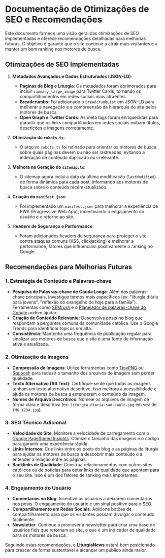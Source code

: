 # Documentação de Otimizações de SEO e Recomendações

Este documento fornece uma visão geral das otimizações de SEO implementadas e oferece recomendações detalhadas para melhorias futuras. O objetivo é garantir que o site continue a atrair mais visitantes e a manter um bom ranking nos motores de busca.

## Otimizações de SEO Implementadas

1.  **Metadados Avançados e Dados Estruturados (JSON-LD)**:
    *   **Páginas de Blog e Liturgia**: Os metadados foram aprimorados para incluir `summary_large_image` para Twitter Cards, tornando os compartilhamentos em redes sociais mais atraentes.
    *   **Breadcrumbs**: Foi adicionado o `BreadcrumbList` em JSON-LD para melhorar a navegação e a compreensão da hierarquia do site pelos motores de busca.
    *   **Open Graph e Twitter Cards**: As meta tags foram enriquecidas para garantir que os links compartilhados em redes sociais exibam títulos, descrições e imagens corretamente.

2.  **Otimização do `robots.ts`**:
    *   O arquivo `robots.ts` foi refinado para orientar os motores de busca sobre quais páginas devem ou não ser rastreadas, evitando a indexação de conteúdo duplicado ou irrelevante.

3.  **Melhora na Geração do `sitemap.ts`**:
    *   O sitemap agora inclui a data da última modificação (`lastModified`) de forma dinâmica para cada post, informando aos motores de busca sobre o conteúdo recém-atualizado.

4.  **Criação do `manifest.json`**:
    *   Foi implementado um `manifest.json` para melhorar a experiência de PWA (Progressive Web App), incentivando o engajamento do usuário e o retorno ao site.

5.  **Headers de Segurança e Performance**:
    *   Foram adicionados headers de segurança para proteger o site contra ataques comuns (XSS, clickjacking) e melhorar a performance, fatores que influenciam positivamente o ranking no Google.

## Recomendações para Melhorias Futuras

### 1. Estratégia de Conteúdo e Palavras-chave

*   **Pesquisa de Palavras-chave de Cauda Longa**: Além das palavras-chave principais, investigue termos mais específicos (ex: "liturgia diária para jovens", "reflexão do evangelho de hoje para a família"). Ferramentas como [SEMrush](https://pt.semrush.com/) e o [Planejador de palavras-chave do Google](https://ads.google.com/intl/pt-BR_br/home/tools/keyword-planner/) podem ajudar.
*   **Criação de Conteúdo Relevante**: Desenvolva posts no blog que respondam a perguntas comuns da comunidade católica. Use o Google Trends para identificar tópicos em alta.
*   **Consistência**: Mantenha uma frequência de publicação regular para sinalizar aos motores de busca que o site é uma fonte de informação ativa e atualizada.

### 2. Otimização de Imagens

*   **Compressão de Imagens**: Utilize ferramentas como [TinyPNG](https.tinypng.com) ou [Squoosh](https://squoosh.app/) para reduzir o tamanho dos arquivos de imagem sem perder qualidade.
*   **Texto Alternativo (Alt Text)**: Certifique-se de que todas as imagens tenham um texto alternativo descritivo. Isso melhora a acessibilidade e ajuda os motores de busca a entenderem o conteúdo da imagem.
*   **Nomes de Arquivo Descritivos**: Nomeie os arquivos de imagem de forma clara e descritiva (ex: `liturgia-diaria-sao-paulo.jpg` em vez de `IMG_1234.jpg`).

### 3. SEO Técnico Adicional

*   **Velocidade do Site**: Monitore a velocidade de carregamento com o [Google PageSpeed Insights](https://pagespeed.web.dev/). Otimize o tamanho das imagens e o código para garantir uma experiência rápida.
*   **Links Internos**: Crie links entre os posts do blog e as páginas de liturgia para ajudar os motores de busca a descobrir mais conteúdo e a entender a relação entre as páginas.
*   **Backlinks de Qualidade**: Construa relacionamentos com outros sites católicos ou de notícias para obter links de qualidade que apontem para o seu site. Isso é um dos fatores de ranking mais importantes.

### 4. Engajamento do Usuário

*   **Comentários no Blog**: Incentive os usuários a deixarem comentários nos posts. O engajamento do usuário é um sinal positivo para o SEO.
*   **Compartilhamento em Redes Sociais**: Adicione botões de compartilhamento para que os visitantes possam divulgar o conteúdo facilmente.
*   **Newsletter**: Continue a promover a newsletter para criar uma base de usuários fiéis que retornam ao site, o que é um indicador de qualidade para os motores de busca.

Seguindo estas recomendações, o **LiturgiaNews** estará bem posicionado para crescer de forma sustentável e alcançar um público ainda maior.